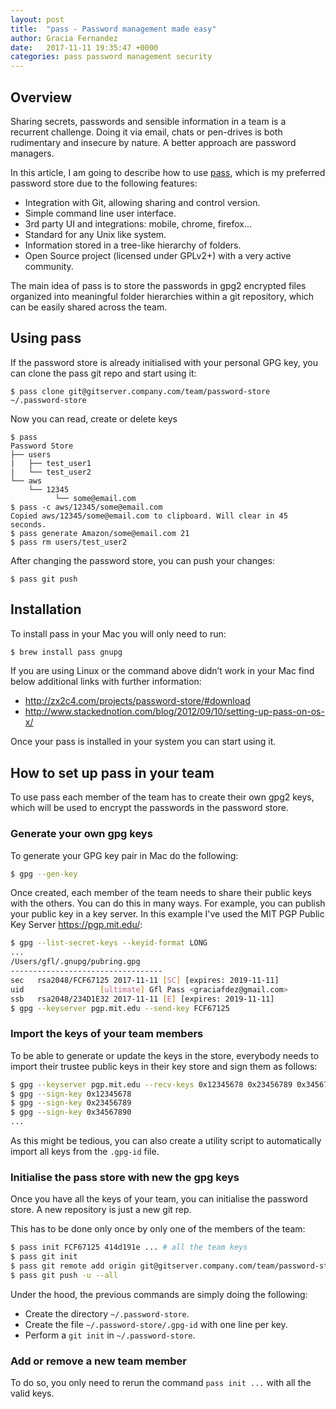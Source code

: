 ```yaml
---
layout: post
title:  "pass - Password management made easy"
author: Gracia Fernandez
date:   2017-11-11 19:35:47 +0000
categories: pass password management security
---
```


## Overview

Sharing secrets, passwords and sensible information in a team is a recurrent challenge. Doing it via email, chats or pen-drives is both rudimentary and insecure by nature. A better approach are password managers.  

In this article, I am going to describe how to use [pass](https://www.passwordstore.org/), which is my preferred password store due to the following features:

* Integration with Git, allowing sharing and control version.
* Simple command line user interface.
* 3rd party UI and integrations: mobile, chrome, firefox…
* Standard for any Unix like system.
* Information stored in a tree-like hierarchy of folders.
* Open Source project (licensed under GPLv2+) with a very active community.

The main idea of pass is to store the passwords in gpg2 encrypted files organized into meaningful folder hierarchies within a git repository, which can be easily shared across the team.

## Using pass

If the password store is already initialised with your personal GPG key, 
you can clone the pass git repo and start using it:

```
$ pass clone git@gitserver.company.com/team/password-store ~/.password-store

```

Now you can read, create or delete keys

```
$ pass
Password Store
├── users
|   ├── test_user1
|   └── test_user2
└── aws
    └── 12345
          └── some@email.com
$ pass -c aws/12345/some@email.com
Copied aws/12345/some@email.com to clipboard. Will clear in 45 seconds.
$ pass generate Amazon/some@email.com 21 
$ pass rm users/test_user2
```

After changing the password store, you can push your changes:

```
$ pass git push
```

## Installation

To install pass in your Mac you will only need to run:

```bash
$ brew install pass gnupg
```

If you are using Linux or the command above didn’t work in your Mac find below additional links with further information:
* http://zx2c4.com/projects/password-store/#download
* http://www.stackednotion.com/blog/2012/09/10/setting-up-pass-on-os-x/

Once your pass is installed in your system you can start using it. 

## How to set up pass in your team

To use pass each member of the team has to create their own gpg2 keys, which will be used to encrypt the passwords in the password store.
 
### Generate your own gpg keys

To generate your GPG key pair in Mac do the following:

```bash
$ gpg --gen-key
```

Once created, each member of the team needs to share their public keys with the others. You can do this in many ways. For example, you can publish your public key in a key server. In this example I've used the MIT PGP Public Key Server https://pgp.mit.edu/:

```bash
$ gpg --list-secret-keys --keyid-format LONG
...
/Users/gfl/.gnupg/pubring.gpg
----------------------------------
sec   rsa2048/FCF67125 2017-11-11 [SC] [expires: 2019-11-11]
uid                 [ultimate] Gfl Pass <graciafdez@gmail.com>
ssb   rsa2048/234D1E32 2017-11-11 [E] [expires: 2019-11-11]
$ gpg --keyserver pgp.mit.edu --send-key FCF67125
```

### Import the keys of your team members

To be able to generate or update the keys in the store, everybody needs to import their trustee public keys in their key store and sign them as follows:

```bash
$ gpg --keyserver pgp.mit.edu --recv-keys 0x12345678 0x23456789 0x34567890 ...
$ gpg --sign-key 0x12345678
$ gpg --sign-key 0x23456789
$ gpg --sign-key 0x34567890
...
```

As this might be tedious, you can also create a utility script to automatically import all keys from the `.gpg-id` file.

### Initialise the pass store with new the gpg keys

Once you have all the keys of your team, you can initialise the password store. A new repository is just a new git rep.

This has to be done only once by only one of the members of the team:

```bash
$ pass init FCF67125 414d191e ... # all the team keys
$ pass git init
$ pass git remote add origin git@gitserver.company.com/team/password-store
$ pass git push -u --all
```

Under the hood, the previous commands are simply doing the following:
* Create the directory `~/.password-store`.
* Create the file `~/.password-store/.gpg-id` with one line per key.
* Perform a `git init` in `~/.password-store`.

### Add or remove a new team member

To do so, you only need to rerun the command `pass init ...` with all the valid keys.


